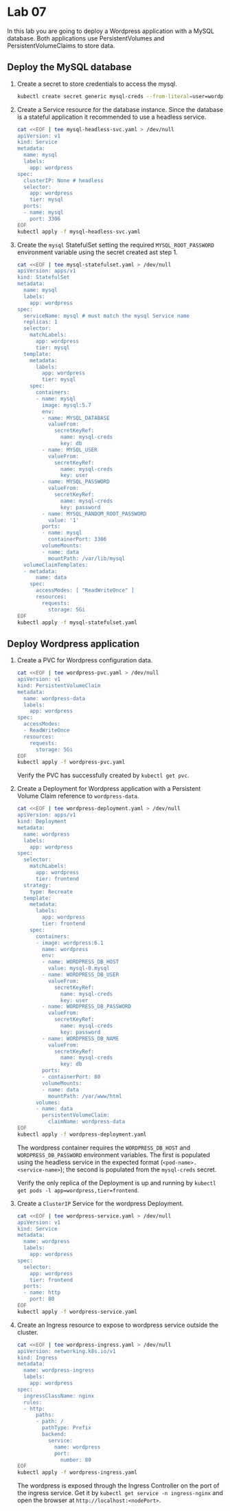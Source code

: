 # Lab 07

In this lab you are going to deploy a Wordpress application with a MySQL database. Both applications use PersistentVolumes and PersistentVolumeClaims to store data.

## Deploy the MySQL database

1. Create a secret to store credentials to access the mysql.

    ```sh
    kubectl create secret generic mysql-creds --from-literal=user=wordpress --from-literal=password=secret123 --from-literal=db=wordpress
    ```

2. Create a Service resource for the database instance. Since the database is a stateful application it recommended to use a headless service.

    ```sh
    cat <<EOF | tee mysql-headless-svc.yaml > /dev/null
    apiVersion: v1
    kind: Service
    metadata:
      name: mysql
      labels:
        app: wordpress
    spec:
      clusterIP: None # headless
      selector:
        app: wordpress
        tier: mysql
      ports:
      - name: mysql
        port: 3306
    EOF
    kubectl apply -f mysql-headless-svc.yaml
    ```

3. Create the `mysql` StatefulSet setting the required `MYSQL_ROOT_PASSWORD` environment variable using the secret created ast step 1.

    ```sh
    cat <<EOF | tee mysql-statefulset.yaml > /dev/null
    apiVersion: apps/v1
    kind: StatefulSet
    metadata:
      name: mysql
      labels:
        app: wordpress
    spec:
      serviceName: mysql # must match the mysql Service name
      replicas: 1
      selector:
        matchLabels:
          app: wordpress
          tier: mysql
      template:
        metadata:
          labels:
            app: wordpress
            tier: mysql
        spec:
          containers:
          - name: mysql
            image: mysql:5.7
            env:
            - name: MYSQL_DATABASE
              valueFrom:
                secretKeyRef:
                  name: mysql-creds
                  key: db
            - name: MYSQL_USER
              valueFrom:
                secretKeyRef:
                  name: mysql-creds
                  key: user
            - name: MYSQL_PASSWORD
              valueFrom:
                secretKeyRef:
                  name: mysql-creds
                  key: password
            - name: MYSQL_RANDOM_ROOT_PASSWORD
              value: '1'
            ports:
            - name: mysql
              containerPort: 3306
            volumeMounts:
            - name: data
              mountPath: /var/lib/mysql
      volumeClaimTemplates:
      - metadata:
          name: data
        spec:
          accessModes: [ "ReadWriteOnce" ]
          resources:
            requests:
              storage: 5Gi
    EOF
    kubectl apply -f mysql-statefulset.yaml
    ```

## Deploy Wordpress application

1. Create a PVC for Wordpress configuration data.

    ```sh
    cat <<EOF | tee wordpress-pvc.yaml > /dev/null
    apiVersion: v1
    kind: PersistentVolumeClaim
    metadata:
      name: wordpress-data
      labels:
        app: wordpress
    spec:
      accessModes:
      - ReadWriteOnce
      resources:
        requests:
          storage: 5Gi
    EOF
    kubectl apply -f wordpress-pvc.yaml
    ```

    Verify the PVC has successfully created by `kubectl get pvc`.

2. Create a Deployment for Wordpress application with a Persistent Volume Claim reference to `wordpress-data`.

    ```sh
    cat <<EOF | tee wordpress-deployment.yaml > /dev/null
    apiVersion: apps/v1
    kind: Deployment
    metadata:
      name: wordpress
      labels:
        app: wordpress
    spec:
      selector:
        matchLabels:
          app: wordpress
          tier: frontend
      strategy:
        type: Recreate
      template:
        metadata:
          labels:
            app: wordpress
            tier: frontend
        spec:
          containers:
          - image: wordpress:6.1
            name: wordpress
            env:
            - name: WORDPRESS_DB_HOST
              value: mysql-0.mysql
            - name: WORDPRESS_DB_USER
              valueFrom:
                secretKeyRef:
                  name: mysql-creds
                  key: user
            - name: WORDPRESS_DB_PASSWORD
              valueFrom:
                secretKeyRef:
                  name: mysql-creds
                  key: password
            - name: WORDPRESS_DB_NAME
              valueFrom:
                secretKeyRef:
                  name: mysql-creds
                  key: db
            ports:
            - containerPort: 80
            volumeMounts:
            - name: data
              mountPath: /var/www/html
          volumes:
          - name: data
            persistentVolumeClaim:
              claimName: wordpress-data
    EOF
    kubectl apply -f wordpress-deployment.yaml
    ```

    The wordpress container requires the `WORDPRESS_DB_HOST` and `WORDPRESS_DB_PASSWORD` environment variables. The first is populated using the headless service in the expected format (`<pod-name>.<service-name>`); the second is populated from the `mysql-creds` secret.

    Verify the only replica of the Deployment is up and running by `kubectl get pods -l app=wordpress,tier=frontend`.


3. Create a `ClusterIP` Service for the wordpress Deployment.

    ```sh
    cat <<EOF | tee wordpress-service.yaml > /dev/null
    apiVersion: v1
    kind: Service
    metadata:
      name: wordpress
      labels:
        app: wordpress
    spec:
      selector:
        app: wordpress
        tier: frontend
      ports:
      - name: http
        port: 80
    EOF
    kubectl apply -f wordpress-service.yaml
    ```

4. Create an Ingress resource to expose to wordpress service outside the cluster.

    ```sh
    cat <<EOF | tee wordpress-ingress.yaml > /dev/null
    apiVersion: networking.k8s.io/v1
    kind: Ingress
    metadata:
      name: wordpress-ingress
      labels:
        app: wordpress
    spec:
      ingressClassName: nginx
      rules:
      - http:
          paths:
          - path: /
            pathType: Prefix
            backend:
              service:
                name: wordpress
                port:
                  number: 80
    EOF
    kubectl apply -f wordpress-ingress.yaml
    ```

    The wordpress is exposed through the Ingress Controller on the port of the ingress service. Get it by `kubectl get service -n ingress-nginx` and open the browser at `http://localhost:<nodePort>`.